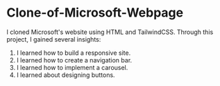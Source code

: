 # Clone-of-Microsoft-Webpage

I cloned Microsoft's website using HTML and TailwindCSS. Through this project, I gained several insights:
1. I learned how to build a responsive site.
2. I learned how to create a navigation bar.
3. I learned how to implement a carousel.
4. I learned about designing buttons.
 

